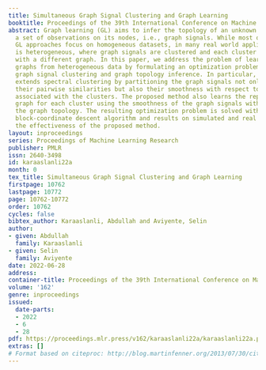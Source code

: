 ```yaml
---
title: Simultaneous Graph Signal Clustering and Graph Learning
booktitle: Proceedings of the 39th International Conference on Machine Learning
abstract: Graph learning (GL) aims to infer the topology of an unknown graph from
  a set of observations on its nodes, i.e., graph signals. While most of the existing
  GL approaches focus on homogeneous datasets, in many real world applications, data
  is heterogeneous, where graph signals are clustered and each cluster is associated
  with a different graph. In this paper, we address the problem of learning multiple
  graphs from heterogeneous data by formulating an optimization problem for joint
  graph signal clustering and graph topology inference. In particular, our approach
  extends spectral clustering by partitioning the graph signals not only based on
  their pairwise similarities but also their smoothness with respect to the graphs
  associated with the clusters. The proposed method also learns the representative
  graph for each cluster using the smoothness of the graph signals with respect to
  the graph topology. The resulting optimization problem is solved with an efficient
  block-coordinate descent algorithm and results on simulated and real data indicate
  the effectiveness of the proposed method.
layout: inproceedings
series: Proceedings of Machine Learning Research
publisher: PMLR
issn: 2640-3498
id: karaaslanli22a
month: 0
tex_title: Simultaneous Graph Signal Clustering and Graph Learning
firstpage: 10762
lastpage: 10772
page: 10762-10772
order: 10762
cycles: false
bibtex_author: Karaaslanli, Abdullah and Aviyente, Selin
author:
- given: Abdullah
  family: Karaaslanli
- given: Selin
  family: Aviyente
date: 2022-06-28
address:
container-title: Proceedings of the 39th International Conference on Machine Learning
volume: '162'
genre: inproceedings
issued:
  date-parts:
  - 2022
  - 6
  - 28
pdf: https://proceedings.mlr.press/v162/karaaslanli22a/karaaslanli22a.pdf
extras: []
# Format based on citeproc: http://blog.martinfenner.org/2013/07/30/citeproc-yaml-for-bibliographies/
---
```

